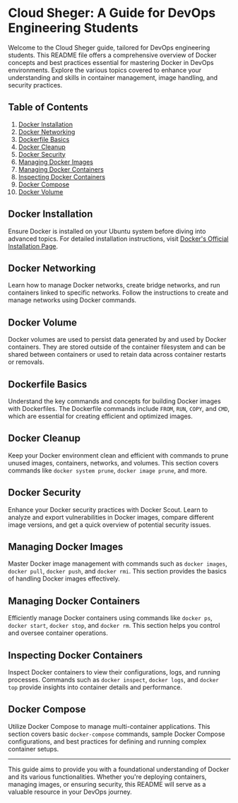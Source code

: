 # Cloud Sheger: A Guide for DevOps Engineering Students

Welcome to the Cloud Sheger guide, tailored for DevOps engineering students. This README file offers a comprehensive overview of Docker concepts and best practices essential for mastering Docker in DevOps environments. Explore the various topics covered to enhance your understanding and skills in container management, image handling, and security practices.

## Table of Contents

1. [Docker Installation](#docker-installation)
2. [Docker Networking](#docker-networking)
3. [Dockerfile Basics](#dockerfile-basics)
4. [Docker Cleanup](#docker-cleanup)
5. [Docker Security](#docker-security)
6. [Managing Docker Images](#managing-docker-images)
7. [Managing Docker Containers](#managing-docker-containers)
8. [Inspecting Docker Containers](#inspecting-docker-containers)
9. [Docker Compose](#docker-compose)
10. [Docker Volume](#docker-volume)


## Docker Installation

Ensure Docker is installed on your Ubuntu system before diving into advanced topics. For detailed installation instructions, visit [Docker's Official Installation Page](https://docs.docker.com/engine/install/ubuntu/).

## Docker Networking

Learn how to manage Docker networks, create bridge networks, and run containers linked to specific networks. Follow the instructions to create and manage networks using Docker commands.

## Docker Volume
Docker volumes are used to persist data generated by and used by Docker containers. They are stored outside of the container filesystem and can be shared between containers or used to retain data across container restarts or removals.

## Dockerfile Basics

Understand the key commands and concepts for building Docker images with Dockerfiles. The Dockerfile commands include `FROM`, `RUN`, `COPY`, and `CMD`, which are essential for creating efficient and optimized images.

## Docker Cleanup

Keep your Docker environment clean and efficient with commands to prune unused images, containers, networks, and volumes. This section covers commands like `docker system prune`, `docker image prune`, and more.

## Docker Security

Enhance your Docker security practices with Docker Scout. Learn to analyze and export vulnerabilities in Docker images, compare different image versions, and get a quick overview of potential security issues.

## Managing Docker Images

Master Docker image management with commands such as `docker images`, `docker pull`, `docker push`, and `docker rmi`. This section provides the basics of handling Docker images effectively.

## Managing Docker Containers

Efficiently manage Docker containers using commands like `docker ps`, `docker start`, `docker stop`, and `docker rm`. This section helps you control and oversee container operations.

## Inspecting Docker Containers

Inspect Docker containers to view their configurations, logs, and running processes. Commands such as `docker inspect`, `docker logs`, and `docker top` provide insights into container details and performance.

## Docker Compose

Utilize Docker Compose to manage multi-container applications. This section covers basic `docker-compose` commands, sample Docker Compose configurations, and best practices for defining and running complex container setups.

---

This guide aims to provide you with a foundational understanding of Docker and its various functionalities. Whether you're deploying containers, managing images, or ensuring security, this README will serve as a valuable resource in your DevOps journey.
